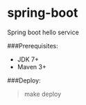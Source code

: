 # spring-boot
Spring boot hello service

###Prerequisites:

 - JDK 7+
 - Maven 3+

###Deploy:

 > make deploy
